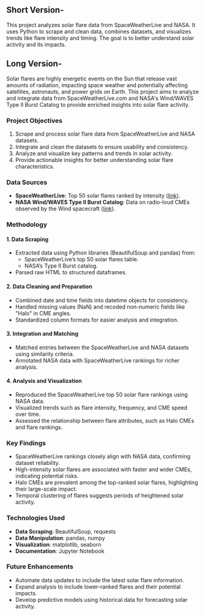 ## Short Version-
This project analyzes solar flare data from SpaceWeatherLive and NASA. It uses Python to scrape and clean data, combines datasets, and visualizes trends like flare intensity and timing. The goal is to better understand solar activity and its impacts.



## Long Version- 

Solar flares are highly energetic events on the Sun that release vast amounts of radiation, impacting space weather and potentially affecting satellites, astronauts, and power grids on Earth. This project aims to analyze and integrate data from SpaceWeatherLive.com and NASA's Wind/WAVES Type II Burst Catalog to provide enriched insights into solar flare activity.


### Project Objectives
1. Scrape and process solar flare data from SpaceWeatherLive and NASA datasets.
2. Integrate and clean the datasets to ensure usability and consistency.
3. Analyze and visualize key patterns and trends in solar activity.
4. Provide actionable insights for better understanding solar flare characteristics.

### Data Sources
- **SpaceWeatherLive**: Top 50 solar flares ranked by intensity ([link](https://www.spaceweatherlive.com/en/solar-activity/top-50-solar-flares)).
- **NASA Wind/WAVES Type II Burst Catalog**: Data on radio-loud CMEs observed by the Wind spacecraft ([link](http://cdaw.gsfc.nasa.gov/CME_list/radio/waves_type2.html)).

### Methodology

#### 1. Data Scraping
- Extracted data using Python libraries (BeautifulSoup and pandas) from:
  - SpaceWeatherLive’s top 50 solar flares table.
  - NASA’s Type II Burst catalog.
- Parsed raw HTML to structured dataframes.

#### 2. Data Cleaning and Preparation
- Combined date and time fields into datetime objects for consistency.
- Handled missing values (NaN) and recoded non-numeric fields like "Halo" in CME angles.
- Standardized column formats for easier analysis and integration.

#### 3. Integration and Matching
- Matched entries between the SpaceWeatherLive and NASA datasets using similarity criteria.
- Annotated NASA data with SpaceWeatherLive rankings for richer analysis.

#### 4. Analysis and Visualization
- Reproduced the SpaceWeatherLive top 50 solar flare rankings using NASA data.
- Visualized trends such as flare intensity, frequency, and CME speed over time.
- Assessed the relationship between flare attributes, such as Halo CMEs and flare rankings.

### Key Findings
- SpaceWeatherLive rankings closely align with NASA data, confirming dataset reliability.
- High-intensity solar flares are associated with faster and wider CMEs, indicating potential risks.
- Halo CMEs are prevalent among the top-ranked solar flares, highlighting their large-scale impact.
- Temporal clustering of flares suggests periods of heightened solar activity.

### Technologies Used
- **Data Scraping**: BeautifulSoup, requests
- **Data Manipulation**: pandas, numpy
- **Visualization**: matplotlib, seaborn
- **Documentation**: Jupyter Notebook

### Future Enhancements
- Automate data updates to include the latest solar flare information.
- Expand analysis to include lower-ranked flares and their potential impacts.
- Develop predictive models using historical data for forecasting solar activity.
